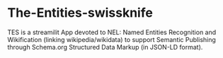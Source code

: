 # The-Entities-swissknife
TES is a streamilit App devoted to NEL: Named Entities Recognition and Wikification (linking wikipedia/wikidata) to support Semantic Publishing through Schema.org Structured Data Markup (in JSON-LD format).
